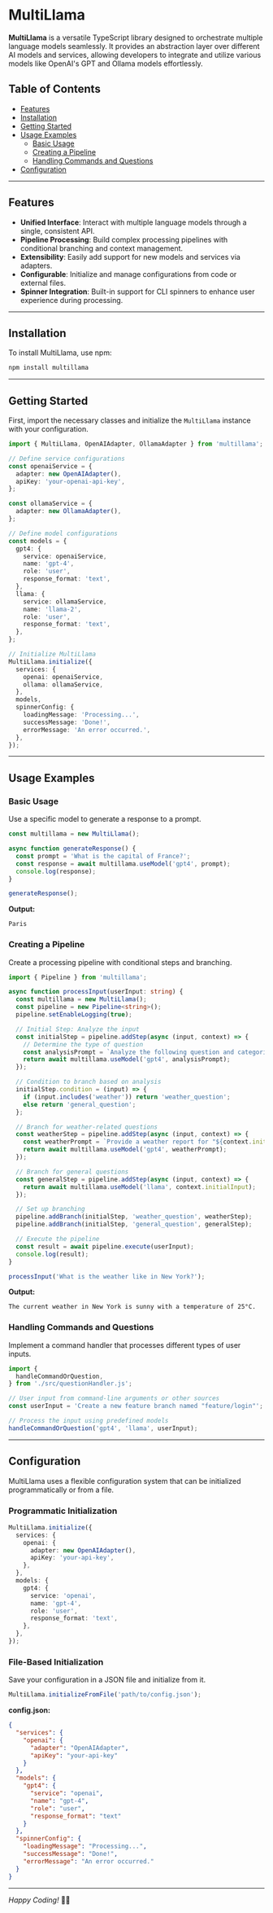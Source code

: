 # MultiLlama

**MultiLlama** is a versatile TypeScript library designed to orchestrate multiple language models seamlessly. It provides an abstraction layer over different AI models and services, allowing developers to integrate and utilize various models like OpenAI's GPT and Ollama models effortlessly.

## Table of Contents

- [Features](#features)
- [Installation](#installation)
- [Getting Started](#getting-started)
- [Usage Examples](#usage-examples)
  - [Basic Usage](#basic-usage)
  - [Creating a Pipeline](#creating-a-pipeline)
  - [Handling Commands and Questions](#handling-commands-and-questions)
- [Configuration](#configuration)

---

## Features

- **Unified Interface**: Interact with multiple language models through a single, consistent API.
- **Pipeline Processing**: Build complex processing pipelines with conditional branching and context management.
- **Extensibility**: Easily add support for new models and services via adapters.
- **Configurable**: Initialize and manage configurations from code or external files.
- **Spinner Integration**: Built-in support for CLI spinners to enhance user experience during processing.

---

## Installation

To install MultiLlama, use npm:

```bash
npm install multillama
```

---

## Getting Started

First, import the necessary classes and initialize the `MultiLlama` instance with your configuration.

```typescript
import { MultiLlama, OpenAIAdapter, OllamaAdapter } from 'multillama';

// Define service configurations
const openaiService = {
  adapter: new OpenAIAdapter(),
  apiKey: 'your-openai-api-key',
};

const ollamaService = {
  adapter: new OllamaAdapter(),
};

// Define model configurations
const models = {
  gpt4: {
    service: openaiService,
    name: 'gpt-4',
    role: 'user',
    response_format: 'text',
  },
  llama: {
    service: ollamaService,
    name: 'llama-2',
    role: 'user',
    response_format: 'text',
  },
};

// Initialize MultiLlama
MultiLlama.initialize({
  services: {
    openai: openaiService,
    ollama: ollamaService,
  },
  models,
  spinnerConfig: {
    loadingMessage: 'Processing...',
    successMessage: 'Done!',
    errorMessage: 'An error occurred.',
  },
});
```

---

## Usage Examples

### Basic Usage

Use a specific model to generate a response to a prompt.

```typescript
const multillama = new MultiLlama();

async function generateResponse() {
  const prompt = 'What is the capital of France?';
  const response = await multillama.useModel('gpt4', prompt);
  console.log(response);
}

generateResponse();
```

**Output:**

```
Paris
```

### Creating a Pipeline

Create a processing pipeline with conditional steps and branching.

```typescript
import { Pipeline } from 'multillama';

async function processInput(userInput: string) {
  const multillama = new MultiLlama();
  const pipeline = new Pipeline<string>();
  pipeline.setEnableLogging(true);

  // Initial Step: Analyze the input
  const initialStep = pipeline.addStep(async (input, context) => {
    // Determine the type of question
    const analysisPrompt = `Analyze the following question and categorize it: "${input}"`;
    return await multillama.useModel('gpt4', analysisPrompt);
  });

  // Condition to branch based on analysis
  initialStep.condition = (input) => {
    if (input.includes('weather')) return 'weather_question';
    else return 'general_question';
  };

  // Branch for weather-related questions
  const weatherStep = pipeline.addStep(async (input, context) => {
    const weatherPrompt = `Provide a weather report for "${context.initialInput}"`;
    return await multillama.useModel('gpt4', weatherPrompt);
  });

  // Branch for general questions
  const generalStep = pipeline.addStep(async (input, context) => {
    return await multillama.useModel('llama', context.initialInput);
  });

  // Set up branching
  pipeline.addBranch(initialStep, 'weather_question', weatherStep);
  pipeline.addBranch(initialStep, 'general_question', generalStep);

  // Execute the pipeline
  const result = await pipeline.execute(userInput);
  console.log(result);
}

processInput('What is the weather like in New York?');
```

**Output:**

```
The current weather in New York is sunny with a temperature of 25°C.
```

### Handling Commands and Questions

Implement a command handler that processes different types of user inputs.

```typescript
import {
  handleCommandOrQuestion,
} from './src/questionHandler.js';

// User input from command-line arguments or other sources
const userInput = 'Create a new feature branch named "feature/login"';

// Process the input using predefined models
handleCommandOrQuestion('gpt4', 'llama', userInput);
```

---

## Configuration

MultiLlama uses a flexible configuration system that can be initialized programmatically or from a file.

### Programmatic Initialization

```typescript
MultiLlama.initialize({
  services: {
    openai: {
      adapter: new OpenAIAdapter(),
      apiKey: 'your-api-key',
    },
  },
  models: {
    gpt4: {
      service: 'openai',
      name: 'gpt-4',
      role: 'user',
      response_format: 'text',
    },
  },
});
```

### File-Based Initialization

Save your configuration in a JSON file and initialize from it.

```typescript
MultiLlama.initializeFromFile('path/to/config.json');
```

**config.json:**

```json
{
  "services": {
    "openai": {
      "adapter": "OpenAIAdapter",
      "apiKey": "your-api-key"
    }
  },
  "models": {
    "gpt4": {
      "service": "openai",
      "name": "gpt-4",
      "role": "user",
      "response_format": "text"
    }
  },
  "spinnerConfig": {
    "loadingMessage": "Processing...",
    "successMessage": "Done!",
    "errorMessage": "An error occurred."
  }
}
```

---

*Happy Coding!* 🦙🎉